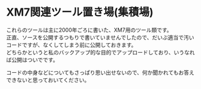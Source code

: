 # XM7関連ツール置き場(集積場)  

これらのツールは主に2000年ごろに書いた、XM7用のツール類です。  
正直、ソースを公開するつもりで書いていませんでしたので、だいぶ適当で汚いコードですが、なくしてしまう前に公開しておきます。  
どちらかというと私のバックアップ的な目的でアップロードしており、いうなれば公開はついでです。  

コードの中身などについてもさっぱり思い出せないので、何か聞かれてもお答えできないと思っておいてください。  

